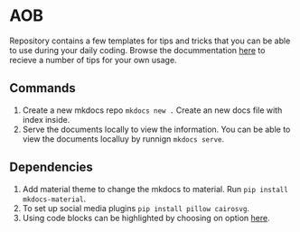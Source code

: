 # AOB
Repository contains a few templates for tips and tricks that you can be able to use during your daily coding.
Browse the docummentation [here](#) to recieve a number of tips for your own usage.

## Commands
1. Create a new mkdocs repo `mkdocs new .` Create an new  docs file with index inside. 
2. Serve the documents locally to view the information. You can be able to view the documents localluy by runnign `mkdocs serve`.

## Dependencies
1. Add material theme to change the mkdocs to material. Run ```pip install mkdocs-material```.
2. To set up social media plugins `pip install pillow cairosvg`.
3. Using code blocks can be highlighted by choosing on option [here](https://squidfunk.github.io/mkdocs-material/reference/code-blocks/).